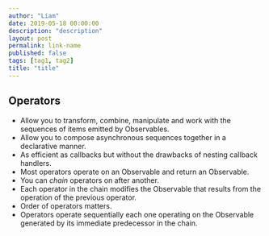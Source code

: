```yaml
---
author: "Liam"
date: 2019-05-18 00:00:00
description: "description"
layout: post
permalink: link-name
published: false
tags: [tag1, tag2]
title: "title"
---
```


## Operators
- Allow you to transform, combine, manipulate and work with the sequences of items emitted by Observables.
- Allow you to compose asynchronous sequences together in a declarative manner.
- As efficient as callbacks but without the drawbacks of nesting callback handlers.
- Most operators operate on an Observable and return an Observable.
- You can _chain_ operators on after another.
- Each operator in the chain modifies the Observable that results from the operation of the previous operator.
- Order of operators matters.
- Operators operate sequentially each one operating on the Observable generated by its immediate predecessor in the chain.
